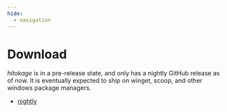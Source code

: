```yaml
---
hide:
  - navigation
---
```


# Download

_hitokage_ is in a pre-release state, and only has a nightly GitHub release as of now.
It is eventually expected to ship on winget, scoop, and other windows package managers.

- [nightly](https://github.com/codyduong/hitokage/releases/nightly)
<!-- - [latest](https://github.com/codyduong/hitokage/releases/latest) -->